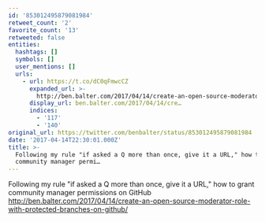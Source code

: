 ```yaml
---
id: '853012495879081984'
retweet_count: '2'
favorite_count: '13'
retweeted: false
entities:
  hashtags: []
  symbols: []
  user_mentions: []
  urls:
    - url: https://t.co/dC0qFmwcCZ
      expanded_url: >-
        http://ben.balter.com/2017/04/14/create-an-open-source-moderator-role-with-protected-branches-on-github/
      display_url: ben.balter.com/2017/04/14/cre…
      indices:
        - '117'
        - '140'
original_url: https://twitter.com/benbalter/status/853012495879081984
date: '2017-04-14T22:30:01.000Z'
title: >-
  Following my rule "if asked a Q more than once, give it a URL," how to grant
  community manager permi…
---
```


Following my rule "if asked a Q more than once, give it a URL," how to grant community manager permissions on GitHub http://ben.balter.com/2017/04/14/create-an-open-source-moderator-role-with-protected-branches-on-github/